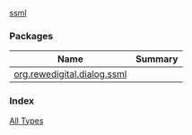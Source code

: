 [ssml](./index.md)

### Packages

| Name | Summary |
|---|---|
| [org.rewedigital.dialog.ssml](org.rewedigital.dialog.ssml/index.md) |  |

### Index

[All Types](alltypes/index.md)